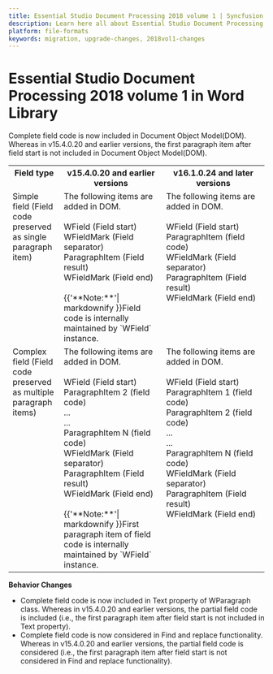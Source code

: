 ```yaml
---
title: Essential Studio Document Processing 2018 volume 1 | Syncfusion
description: Learn here all about Essential Studio Document Processing 2018 volume 1 Migration of Syncfusion's Word (DocIO) Library and more.
platform: file-formats
keywords: migration, upgrade-changes, 2018vol1-changes
---
```

# Essential Studio Document Processing 2018 volume 1 in Word Library
 
Complete field code is now included in Document Object Model(DOM). Whereas in v15.4.0.20 and earlier versions, the first paragraph item after field start is not included in Document Object Model(DOM).
<table class="params">
<col width="20%">
<col width="40%">
<col width="40%">
<tr valign="top">
<th>Field type</th>
<th>v15.4.0.20 and earlier versions</th>
<th>v16.1.0.24 and later versions</th>
</tr>
<tr valign="top">
<td>Simple field (Field code preserved as single paragraph item)</td>
<td>The following items are added in DOM.<br/><br/>
WField (Field start)<br/>
WFieldMark (Field separator)<br/>
ParagraphItem (Field result)<br/>
WFieldMark (Field end)<br/><br/>
{{'**Note:**'| markdownify }}Field code is internally maintained by `WField` instance.</td>
<td>The following items are added in DOM.<br/><br/>
WField (Field start)<br/>
ParagraphItem (field code)<br/>
WFieldMark (Field separator)<br/>
ParagraphItem (Field result)<br/>
WFieldMark (Field end)</td>
</tr>
<tr valign="top">
<td>Complex field (Field code preserved as multiple paragraph items)</td>
<td>The following items are added in DOM.<br/><br/>
WField (Field start)<br/>
ParagraphItem 2 (field code)<br/>
...<br/>
...<br/>
ParagraphItem N (field code)<br/>
WFieldMark (Field separator)<br/>
ParagraphItem (Field result)<br/>
WFieldMark (Field end)<br/><br/>
{{'**Note:**'| markdownify }}First paragraph item of field code is internally maintained by `WField` instance.</td>
<td>The following items are added in DOM.<br/><br/>
WField (Field start)<br/>
ParagraphItem 1 (field code)<br/>
ParagraphItem 2 (field code)<br/>
...<br/>
...<br/>
ParagraphItem N (field code)<br/>
WFieldMark (Field separator)<br/>
ParagraphItem (Field result)<br/>
WFieldMark (Field end)</td>
</tr>
</table>

**Behavior Changes**

* Complete field code is now included in Text property of WParagraph class. Whereas in v15.4.0.20 and earlier versions, the partial field code is included (i.e., the first paragraph item after field start is not included in Text property).
* Complete field code is now considered in Find and replace functionality. Whereas in v15.4.0.20 and earlier versions, the partial field code is considered (i.e., the first paragraph item after field start is not considered in Find and replace functionality).

